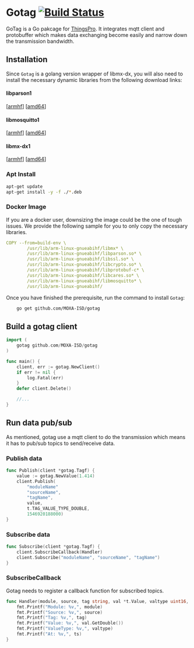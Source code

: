# Gotag [![Build Status](http://icsdrone.moxa.online/api/badges/MOXA-ISD/gotag/status.svg?ref=refs/heads/develop)](http://icsdrone.moxa.online/MOXA-ISD/gotag)

GoTag is a Go pakcage for [ThingsPro](https://www.moxa.com/en/products/industrial-computing/system-software/thingspro-2). It integrates mqtt client and protobuffer which makes data exchanging become easily and narrow down the transmission bandwidth.

Installation
------------

Since `Gotag` is a golang version wrapper of libmx-dx, you will also need to install the necessary dynamic libraries from the following download links:

#### libparson1
[[armhf](https://moxaics.s3-ap-northeast-1.amazonaws.com/debian/all/libparson1_1.1.0-1_armhf.deb)] [[amd64](https://moxaics.s3-ap-northeast-1.amazonaws.com/debian/all/libparson1_1.1.0-1_amd64.deb)]

#### libmosquitto1
[[armhf](https://moxaics.s3-ap-northeast-1.amazonaws.com/v3/edge/builds/mosquitto/feat/support-unixsocket/16/libmosquitto1_1.6.8-1%2Bun1_armhf.deb)] [[amd64](https://moxaics.s3-ap-northeast-1.amazonaws.com/v3/edge/builds/mosquitto/feat/support-unixsocket/16/libmosquitto1_1.6.8-1%2Bun1_amd64.deb)]

#### libmx-dx1
[[armhf](https://moxaics.s3-ap-northeast-1.amazonaws.com/v3/edge/builds/edge-dx-engine/refactor/dx-unix/72/build-armhf/libmx-dx1_0.12.2-1_armhf.deb)] [[amd64](https://moxaics.s3-ap-northeast-1.amazonaws.com/v3/edge/builds/edge-dx-engine/refactor/dx-unix/72/build-amd64/libmx-dx1_0.12.2-1_amd64.deb)]


### Apt Install
```bash
apt-get update
apt-get install -y -f ./*.deb
```

### Docker Image
If you are a docker user, downsizing the image could be the one of tough issues.
We provide the following sample for you to only copy the necessary libraries.
```yaml
COPY --from=build-env \
        /usr/lib/arm-linux-gnueabihf/libmx* \
        /usr/lib/arm-linux-gnueabihf/libparson.so* \
        /usr/lib/arm-linux-gnueabihf/libssl.so* \
        /usr/lib/arm-linux-gnueabihf/libcrypto.so* \
        /usr/lib/arm-linux-gnueabihf/libprotobuf-c* \
        /usr/lib/arm-linux-gnueabihf/libcares.so* \
        /usr/lib/arm-linux-gnueabihf/libmosquitto* \
        /usr/lib/arm-linux-gnueabihf/
```


Once you have finished the prerequisite, run the command to install `Gotag`:

```bash
    go get github.com/MOXA-ISD/gotag
```

Build a gotag client
--------------

```go
import (
    gotag github.com/MOXA-ISD/gotag
)

func main() {   
    client, err := gotag.NewClient()
    if err != nil {
        log.Fatal(err)
    }
    defer client.Delete()

    //...
}

```

Run data pub/sub
---------------

As mentioned, gotag use a mqtt client to do the transmission which means it has to pub/sub topics to send/receive data.

### Publish data
```go
func Publish(client *gotag.Tagf) {
    value := gotag.NewValue(1.414)
    client.Publish(
        "moduleName"
        "sourceName",
        "tagName",
        value,
        t.TAG_VALUE_TYPE_DOUBLE,
        1546920188000)
}

```

### Subscribe data
```go
func Subscribe(client *gotag.Tagf) {
    client.SubscribeCallback(Handler)
    client.Subscribe("moduleName", "sourceName", "tagName")
}
```

### SubscribeCallback
Gotag needs to register a callback function for subscribed topics.
```go
func Handler(module, source, tag string, val *t.Value, valtype uint16, ts uint64) {
    fmt.Printf("Module: %v,", module)
    fmt.Printf("Source: %v,", source)
    fmt.Printf("Tag: %v,", tag)
    fmt.Printf("Value: %v,", val.GetDouble())
    fmt.Printf("ValueType: %v,", valtype)
    fmt.Printf("At: %v,", ts)
}
```
